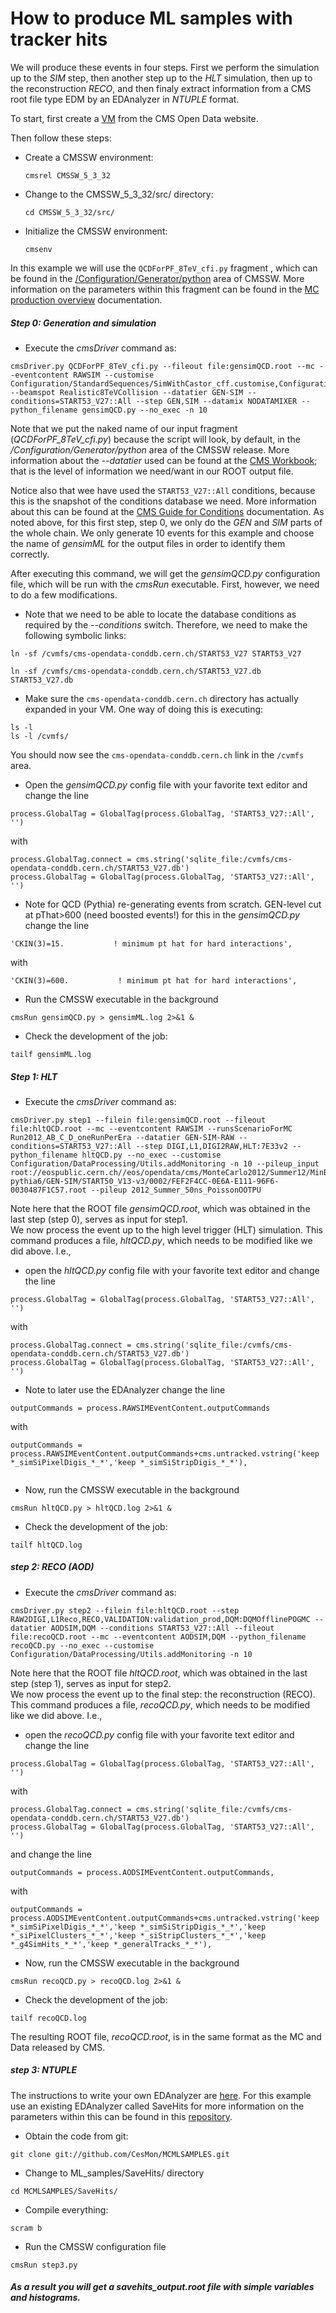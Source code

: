 # How to produce ML samples with tracker hits

We will produce these events in four steps.  First we perform the simulation up to the *SIM* step, then another step
up to the *HLT* simulation, then up to the reconstruction *RECO*, and then finaly extract information from a CMS root file type EDM  by
an EDAnalyzer in *NTUPLE* format. 

To start, first create a [VM](http://opendata.cern.ch/record/252 "CMS Open Data Portal") from the CMS Open Data website.

Then follow these steps:

- Create a CMSSW environment: 

    ```
    cmsrel CMSSW_5_3_32
    ```

- Change to the CMSSW_5_3_32/src/ directory:

    ```
    cd CMSSW_5_3_32/src/
    ```

- Initialize the CMSSW environment:

  ```
  cmsenv
  ```   
  
<!--Next, identify the configuration fragment that determines what physics event generator we wish to use and what topology we intend to generate. -->
In this example we will use the `QCDForPF_8TeV_cfi.py` fragment , which can be found in the [/Configuration/Generator/python](https://github.com/cms-sw/cmssw/blob/CMSSW_5_3_X/Configuration/Generator/python) area of CMSSW.  More information on the parameters within this
fragment can be found in the [MC production overview](/docs/cms-mc-production-overview) documentation.

##### Step 0: Generation and simulation

- Execute the *cmsDriver* command as:

```
cmsDriver.py QCDForPF_8TeV_cfi.py --fileout file:gensimQCD.root --mc --eventcontent RAWSIM --customise Configuration/StandardSequences/SimWithCastor_cff.customise,Configuration/DataProcessing/Utils.addMonitoring --beamspot Realistic8TeVCollision --datatier GEN-SIM --conditions=START53_V27::All --step GEN,SIM --datamix NODATAMIXER --python_filename gensimQCD.py --no_exec -n 10
```

Note that we put the naked name of our input fragment (*QCDForPF_8TeV_cfi.py*) because the script will look, by default, in
the */Configuration/Generator/python* area of the CMSSW release.  More information about the *--datatier* used can be found at the [CMS Workbook](https://twiki.cern.ch/twiki/bin/view/CMSPublic/WorkBookDataFormats); that is the level of information we need/want in our ROOT output file.

Notice also that wee have used
the `START53_V27::All` conditions, because this is the snapshot of the conditions database we need.  More information about this can
be found at the [CMS Guide for Conditions](docs/cms-guide-for-condition-database) documentation.  As noted above, for this first step, step 0, we
only do the *GEN* and *SIM* parts of the whole chain.  We only generate 10 events for this example and choose the name of *gensimML* for the output files
in order to identify them correctly.

After executing this command, we will get the *gensimQCD.py* configuration file, which will be run with the *cmsRun* executable.  First, however, we need
to do a few modifications.

- Note that we need to be able to locate the database conditions as required by the *--conditions* switch.  Therefore, we need to make the following
 symbolic links:

```
ln -sf /cvmfs/cms-opendata-conddb.cern.ch/START53_V27 START53_V27

ln -sf /cvmfs/cms-opendata-conddb.cern.ch/START53_V27.db START53_V27.db
```

- Make sure the `cms-opendata-conddb.cern.ch` directory has actually expanded in your VM.  One way of doing this is executing:

```
ls -l
ls -l /cvmfs/
```

You should now see the `cms-opendata-conddb.cern.ch` link in the `/cvmfs` area.

- Open the *gensimQCD.py* config file with your favorite text editor and change the line

```
process.GlobalTag = GlobalTag(process.GlobalTag, 'START53_V27::All', '')
```

with

```
process.GlobalTag.connect = cms.string('sqlite_file:/cvmfs/cms-opendata-conddb.cern.ch/START53_V27.db')
process.GlobalTag = GlobalTag(process.GlobalTag, 'START53_V27::All', '')
```
- Note for QCD (Pythia) re-generating events from scratch.
GEN-level cut at pThat>600 (need boosted events!) for this in the *gensimQCD.py* change the line

```
'CKIN(3)=15.           ! minimum pt hat for hard interactions',
```
with

```
'CKIN(3)=600.           ! minimum pt hat for hard interactions',
```

- Run the CMSSW executable in the background

```
cmsRun gensimQCD.py > gensimML.log 2>&1 &
``` 

- Check the development of the job:

```
tailf gensimML.log
```


##### Step 1: HLT


- Execute the *cmsDriver* command as:

```
cmsDriver.py step1 --filein file:gensimQCD.root --fileout file:hltQCD.root --mc --eventcontent RAWSIM --runsScenarioForMC Run2012_AB_C_D_oneRunPerEra --datatier GEN-SIM-RAW --conditions=START53_V27::All --step DIGI,L1,DIGI2RAW,HLT:7E33v2 --python_filename hltQCD.py --no_exec --customise Configuration/DataProcessing/Utils.addMonitoring -n 10 --pileup_input root://eospublic.cern.ch//eos/opendata/cms/MonteCarlo2012/Summer12/MinBias_TuneZ2star_8TeV-pythia6/GEN-SIM/START50_V13-v3/0002/FEF2F4CC-0E6A-E111-96F6-0030487F1C57.root --pileup 2012_Summer_50ns_PoissonOOTPU

```

Note here that the ROOT file *gensimQCD.root*, which was obtained in the last step (step 0), serves as input for step1.  
We now process the event up to the high level trigger (HLT) simulation.  This command produces a file, *hltQCD.py*, which needs to be modified
like we did above.  I.e.,

- open the *hltQCD.py* config file with your favorite text editor and change the line

```
process.GlobalTag = GlobalTag(process.GlobalTag, 'START53_V27::All', '')
```

with

```
process.GlobalTag.connect = cms.string('sqlite_file:/cvmfs/cms-opendata-conddb.cern.ch/START53_V27.db')
process.GlobalTag = GlobalTag(process.GlobalTag, 'START53_V27::All', '')
```
- Note to later use the EDAnalyzer change the line

```
outputCommands = process.RAWSIMEventContent.outputCommands
```
with

```
outputCommands = process.RAWSIMEventContent.outputCommands+cms.untracked.vstring('keep *_simSiPixelDigis_*_*','keep *_simSiStripDigis_*_*'),
 
```

- Now, run the CMSSW executable in the background

```
cmsRun hltQCD.py > hltQCD.log 2>&1 &
``` 

- Check the development of the job:

```
tailf hltQCD.log
```


##### step 2: RECO (AOD)

- Execute the *cmsDriver* command as:

```
cmsDriver.py step2 --filein file:hltQCD.root --step RAW2DIGI,L1Reco,RECO,VALIDATION:validation_prod,DQM:DQMOfflinePOGMC --datatier AODSIM,DQM --conditions START53_V27::All --fileout file:recoQCD.root --mc --eventcontent AODSIM,DQM --python_filename recoQCD.py --no_exec --customise Configuration/DataProcessing/Utils.addMonitoring -n 10
```

Note here that the ROOT file *hltQCD.root*, which was obtained in the last step (step 1), serves as input for step2.  
We now process the event up to the final step: the reconstruction (RECO).  This command produces a file, *recoQCD.py*, which needs to be modified
like we did above.  I.e.,

- open the *recoQCD.py* config file with your favorite text editor and change the line

```
process.GlobalTag = GlobalTag(process.GlobalTag, 'START53_V27::All', '')
```

with

```
process.GlobalTag.connect = cms.string('sqlite_file:/cvmfs/cms-opendata-conddb.cern.ch/START53_V27.db')
process.GlobalTag = GlobalTag(process.GlobalTag, 'START53_V27::All', '')
```

and change the line
```
outputCommands = process.AODSIMEventContent.outputCommands,
```
with
```
outputCommands = process.AODSIMEventContent.outputCommands+cms.untracked.vstring('keep *_simSiPixelDigis_*_*','keep *_simSiStripDigis_*_*','keep *_siPixelClusters_*_*','keep *_siStripClusters_*_*','keep *_g4SimHits_*_*','keep *_generalTracks_*_*'),
```

- Now, run the CMSSW executable in the background

```
cmsRun recoQCD.py > recoQCD.log 2>&1 &
``` 

- Check the development of the job:

```
tailf recoQCD.log
```

The resulting ROOT file, *recoQCD.root*, is in the same format as 
the MC and Data released by CMS.

##### step 3: NTUPLE
The instructions to write your own EDAnalyzer are [here](https://twiki.cern.ch/twiki/bin/view/CMSPublic/WorkBookWriteFrameworkModule).
For this example use an existing EDAnalyzer called SaveHits for more information on the parameters within this can be found in this [repository](https://github.com/emanueleusai/opendatadnn/tree/master/SaveHits/SaveHits).

- Obtain the code from git:
```
git clone git://github.com/CesMon/MCMLSAMPLES.git
```
- Change to ML_samples/SaveHits/ directory
```
cd MCMLSAMPLES/SaveHits/
```
- Compile everything:
```
scram b
```

- Run the CMSSW configuration file
```
cmsRun step3.py
```

##### As a result you will get a savehits_output.root file with simple variables and histograms.

